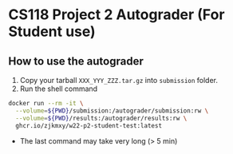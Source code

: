 # CS118 Project 2 Autograder (For Student use)

## How to use the autograder
1. Copy your tarball `XXX_YYY_ZZZ.tar.gz` into `submission` folder.
2. Run the shell command

```bash
docker run --rm -it \
  --volume=${PWD}/submission:/autograder/submission:rw \
  --volume=${PWD}/results:/autograder/results:rw \
  ghcr.io/zjkmxy/w22-p2-student-test:latest
```

* The last command may take very long (> 5 min)
